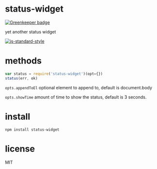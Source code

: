 # status-widget

[![Greenkeeper badge](https://badges.greenkeeper.io/JamesKyburz/status-widget.svg)](https://greenkeeper.io/)

yet another status widget

[![js-standard-style](https://cdn.rawgit.com/feross/standard/master/badge.svg)](https://github.com/feross/standard)

# methods

``` js
var status = require('status-widget')(opt={})
status(err, ok)
```

`opts.appendToEl` optional element to append to, default is document.body

`opts.showTime` amount of time to show the status, default is 3 seconds.

# install

```
npm install status-widget
```

# license

MIT
